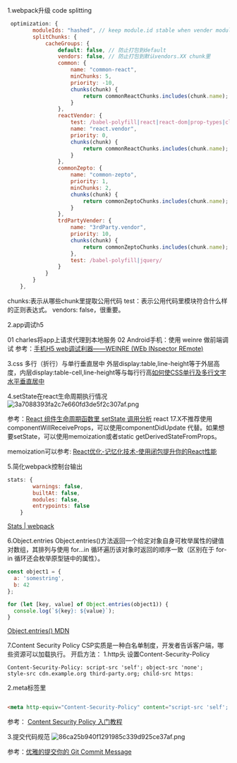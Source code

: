 1.webpack升级
code splitting
```javascript
 optimization: {
        moduleIds: "hashed", // keep module.id stable when vender modules does not change
        splitChunks: {
            cacheGroups: {
                default: false, // 防止打包到default
                vendors: false, // 防止打包到默认vendors.XX chunk里
                common: {
                    name: "common-react",
                    minChunks: 5,
                    priority: -10,
                    chunks(chunk) {
                        return commonReactChunks.includes(chunk.name);
                    }
                },
                reactVendor: {
                    test: /babel-polyfill|react|react-dom|prop-types|classnames/,
                    name: "react.vendor",
                    priority: 0,
                    chunks(chunk) {
                        return commonReactChunks.includes(chunk.name);
                    }
                },
                commonZepto: {
                    name: "common-zepto",
                    priority: 1,
                    minChunks: 2,
                    chunks(chunk) {
                        return commonZeptoChunks.includes(chunk.name);
                    }
                },
                trdPartyVender: {
                    name: "3rdParty.vendor",
                    priority: 10,
                    chunks(chunk) {
                        return commonZeptoChunks.includes(chunk.name);
                    },
                    test: /babel-polyfill|jquery/
                }
            }
        }
    },
```

chunks:表示从哪些chunk里提取公用代码
test：表示公用代码里模块符合什么样的正则表达式。
vendors: false，很重要。

2.app调试h5

01 charles将app上请求代理到本地服务
02 Android手机：使用 weinre 做前端调试
参考：[手机H5 web调试利器——WEINRE \(WEb INspector REmote\)](https://www.cnblogs.com/fanyong/p/4767867.html)

3.css 多行（折行）与单行垂直居中
外层display:table,line-height等于外层高度，内层display:table-cell,line-height等与每行行高[如何使CSS单行及多行文字水平垂直居中](https://www.jianshu.com/p/54ccbf9f959d)

4.setState在react生命周期执行情况
![3a7088393fa2c7e660fd3de5f2c307af.png](evernotecid://AEB4F5B5-0496-45C8-A67F-414847E50655/appyinxiangcom/25152521/ENResource/p22)

参考：[React 组件生命周期函数里 setState 调用分析](http://varnull.cn/set-state-in-react-component-life-cycle/)
react 17.X不推荐使用componentWillReceiveProps，可以使用componentDidUpdate 代替。如果想要setState，可以使用memoization或者static getDerivedStateFromProps。

memoization可以参考:
[React优化-记忆化技术-使用闭包提升你的React性能](https://segmentfault.com/a/1190000015301672)

5.简化webpack控制台输出
```javascript
stats: {
        warnings: false,
        builtAt: false,
        modules: false,
        entrypoints: false
    }
```
[Stats | webpack](https://webpack.js.org/configuration/stats/#statswarnings)

6.Object.entries
Object.entries()方法返回一个给定对象自身可枚举属性的键值对数组，其排列与使用 for...in 循环遍历该对象时返回的顺序一致（区别在于 for-in 循环还会枚举原型链中的属性）。
```javascript
const object1 = {
  a: 'somestring',
  b: 42
};

for (let [key, value] of Object.entries(object1)) {
  console.log(`${key}: ${value}`);
}

```
[Object.entries\(\) MDN](https://developer.mozilla.org/zh-CN/docs/Web/JavaScript/Reference/Global_Objects/Object/entries)

7.Content Security Policy
CSP实质是一种白名单制度，开发者告诉客户端，哪些资源可以加载执行。
开启方法：
1.http头 设置Content-Security-Policy
```
Content-Security-Policy: script-src 'self'; object-src 'none';
style-src cdn.example.org third-party.org; child-src https:
```
2.meta标签里
```html

<meta http-equiv="Content-Security-Policy" content="script-src 'self'; object-src 'none'; style-src cdn.example.org third-party.org; child-src https:">
```
参考：
[Content Security Policy 入门教程](http://www.ruanyifeng.com/blog/2016/09/csp.html)

3.提交代码规范
![86ca25b940f1291985c339d925ce37af.png](evernotecid://AEB4F5B5-0496-45C8-A67F-414847E50655/appyinxiangcom/25152521/ENResource/p25)

参考：[优雅的提交你的 Git Commit Message](https://juejin.im/post/5afc5242f265da0b7f44bee4)

